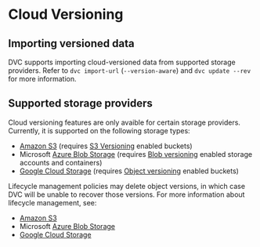 # Cloud Versioning

## Importing versioned data

DVC supports importing cloud-versioned data from supported storage providers.
Refer to `dvc import-url` (`--version-aware`) and `dvc update --rev` for more
information.

## Supported storage providers

Cloud versioning features are only avaible for certain storage providers.
Currently, it is supported on the following storage types:

- [Amazon S3] (requires [S3 Versioning] enabled buckets)
- Microsoft [Azure Blob Storage] (requires [Blob versioning] enabled storage accounts
  and containers)
- [Google Cloud Storage] (requires [Object versioning] enabled buckets)

[amazon s3]: /doc/user-guide/data-management/remote-storage/amazon-s3
[s3 versioning]:
  https://docs.aws.amazon.com/AmazonS3/latest/userguide/Versioning.html
[azure blob storage]:
  /doc/user-guide/data-management/remote-storage/azure-blob-storage
[blob versioning]:
  https://learn.microsoft.com/en-us/azure/storage/blobs/versioning-overview
[google cloud storage]:
  /doc/user-guide/data-management/remote-storage/google-cloud-storage
[object versioning]: https://cloud.google.com/storage/docs/object-versioning

Lifecycle management policies may delete object versions, in which case DVC will
be unable to recover those versions. For more information about lifecycle
management, see:

- [Amazon S3]
- Microsoft [Azure Blob Storage]
- [Google Cloud Storage]

[amazon s3]:
  https://docs.aws.amazon.com/AmazonS3/latest/userguide/object-lifecycle-mgmt.html
[azure blob storage]:
  https://learn.microsoft.com/en-us/azure/storage/blobs/lifecycle-management-policy-configure
[google cloud storage]: https://cloud.google.com/storage/docs/lifecycle
